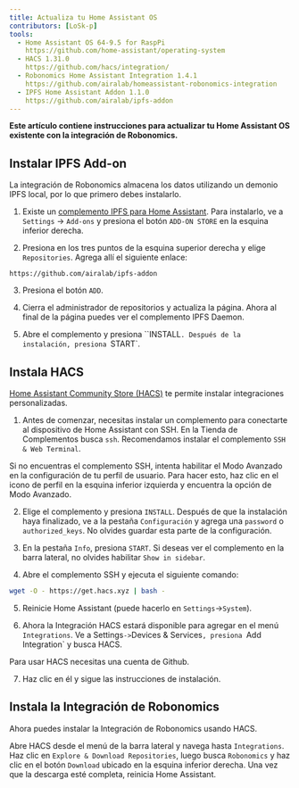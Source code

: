 ```yaml
---
title: Actualiza tu Home Assistant OS
contributors: [LoSk-p]
tools:   
  - Home Assistant OS 64-9.5 for RaspPi 
    https://github.com/home-assistant/operating-system
  - HACS 1.31.0
    https://github.com/hacs/integration/
  - Robonomics Home Assistant Integration 1.4.1
    https://github.com/airalab/homeassistant-robonomics-integration
  - IPFS Home Assistant Addon 1.1.0
    https://github.com/airalab/ipfs-addon
---
```


**Este artículo contiene instrucciones para actualizar tu Home Assistant OS existente con la integración de Robonomics.**

<robo-wiki-picture src="home-assistant/homeassistant_os.png" />

## Instalar IPFS Add-on


La integración de Robonomics almacena los datos utilizando un demonio IPFS local, por lo que primero debes instalarlo. 

<robo-wiki-video autoplay loop controls :videos="[{src: 'QmdAmUHW9bpTU6sUwBYu4ai4DVJ6nZ5xerjM9exvooGKGq', type:'mp4'}]" />

1. Existe un [complemento IPFS para Home Assistant](https://github.com/airalab/ipfs-addon). Para instalarlo, ve a `Settings` -> `Add-ons` y presiona el botón `ADD-ON STORE` en la esquina inferior derecha.

2. Presiona en los tres puntos de la esquina superior derecha y elige `Repositories`. Agrega allí el siguiente enlace:

<code-helper copy>

```
https://github.com/airalab/ipfs-addon
```

</code-helper>

3. Presiona el botón `ADD`.

4. Cierra el administrador de repositorios y actualiza la página. Ahora al final de la página puedes ver el complemento IPFS Daemon.

5. Abre el complemento y presiona ``INSTALL`. Después de la instalación, presiona `START`.

## Instala HACS

[Home Assistant Community Store (HACS)](https://hacs.xyz/) te permite instalar integraciones personalizadas.

<robo-wiki-video autoplay loop controls :videos="[{src: 'QmYJFpxrww9PRvcAUhdgKufeDbyUFoBZTREZHPgV452kzs', type:'mp4'}]" />

1. Antes de comenzar, necesitas instalar un complemento para conectarte al dispositivo de Home Assistant con SSH. En la Tienda de Complementos busca `ssh`. Recomendamos instalar el complemento `SSH & Web Terminal`.

<robo-wiki-note type="warning" title="Warning">

  Si no encuentras el complemento SSH, intenta habilitar el Modo Avanzado en la configuración de tu perfil de usuario. Para hacer esto, haz clic en el icono de perfil en la esquina inferior izquierda y encuentra la opción de Modo Avanzado.

</robo-wiki-note>

2. Elige el complemento y presiona `INSTALL`. Después de que la instalación haya finalizado, ve a la pestaña `Configuración` y agrega una `password` o `authorized_keys`. No olvides guardar esta parte de la configuración.

3. En la pestaña `Info`, presiona `START`. Si deseas ver el complemento en la barra lateral, no olvides habilitar `Show in sidebar`.

<robo-wiki-video autoplay loop controls :videos="[{src: 'QmcijfJ45fmW9omB67xWyPKvHhZuwLMTTQ7DBqnyxHUXR1', type:'mp4'}]" />

4. Abre el complemento SSH y ejecuta el siguiente comando:

<code-helper copy additionalLine="Home Assistant Command Line">

```bash
wget -O - https://get.hacs.xyz | bash -
```

</code-helper>

5. Reinicie Home Assistant (puede hacerlo en `Settings`->`System`). 

6. Ahora la Integración HACS estará disponible para agregar en el menú `Integrations`. Ve a Settings`->`Devices & Services`, presiona `Add Integration` y busca HACS.

<robo-wiki-note type="warning" title="Warning">

  Para usar HACS necesitas una cuenta de Github.

</robo-wiki-note>

7. Haz clic en él y sigue las instrucciones de instalación. 

## Instala la Integración de Robonomics

Ahora puedes instalar la Integración de Robonomics usando HACS.

<robo-wiki-video autoplay loop controls :videos="[{src: 'QmUodGanHyTE8hCJdcCHzvdnmuyVVGvnfTuYvYTPVKhh5d', type:'mp4'}]" />

Abre HACS desde el menú de la barra lateral y navega hasta `Integrations`. Haz clic en `Explore & Download Repositories`, luego busca `Robonomics` y haz clic en el botón `Download` ubicado en la esquina inferior derecha. Una vez que la descarga esté completa, reinicia Home Assistant.